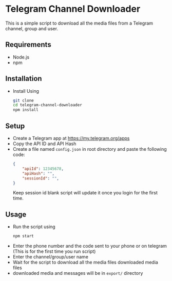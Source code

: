 # Telegram Channel Downloader
This is a simple script to download all the media files from a Telegram channel, group and user.

## Requirements
* Node.js
* npm

## Installation
* Install Using 
    ```bash
    git clone
    cd telegram-channel-downloader
    npm install
    ```

## Setup
* Create a Telegram app at https://my.telegram.org/apps
* Copy the API ID and API Hash
* Create a file named `config.json` in root directory and paste the following code:
    ```json
    {
        "apiId": 12345678,
        "apiHash": "",
        "sessionId": "",
    }
    ```
    Keep session id blank script will update it once you login for the first time.

## Usage
* Run the script using 
    ``` bash
    npm start
    ```
* Enter the phone number and the code sent to your phone or on telegram (This is for the first time you run script)
* Enter the channel/group/user name
* Wait for the script to download all the media files downloaded media files
* downloaded media and messages will be in ```export/``` directory 